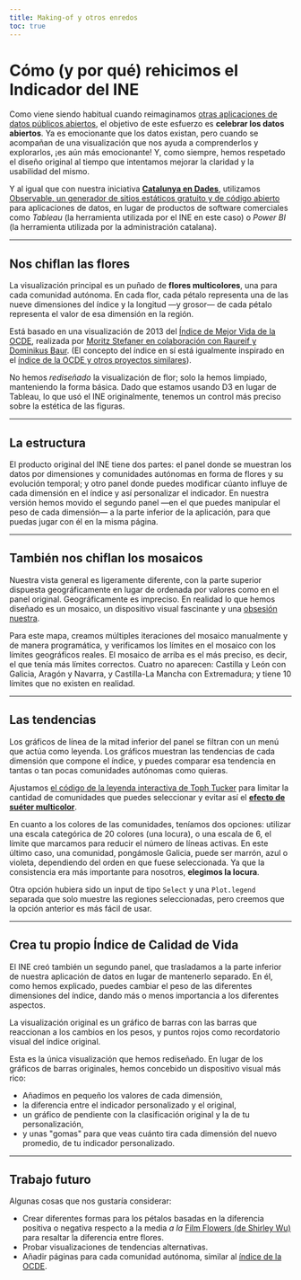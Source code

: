 ```yaml
---
title: Making-of y otros enredos
toc: true
---
```


# Cómo (y por qué) rehicimos el Indicador del INE
Como viene siendo habitual cuando reimaginamos [otras aplicaciones de datos públicos abiertos](https://sequera.fndvit.org/), el objetivo de este esfuerzo es **celebrar los datos abiertos**. Ya es emocionante que los datos existan, pero cuando se acompañan de una visualización que nos ayuda a comprenderlos y explorarlos, ¡es aún más emocionante! Y, como siempre, hemos respetado el diseño original al tiempo que intentamos mejorar la claridad y la usabilidad del mismo.

Y al igual que con nuestra iniciativa **[Catalunya en Dades](https://catalunya-en-dades.fndvit.org/)**, utilizamos [Observable, un generador de sitios estáticos gratuito y de código abierto](https://github.com/observablehq/framework) para aplicaciones de datos, en lugar de productos de software comerciales como _Tableau_ (la herramienta utilizada por el INE en este caso) o _Power BI_ (la herramienta utilizada por la administración catalana).

---
## **Nos chiflan** las flores
La visualización principal es un puñado de **flores multicolores**, una para cada comunidad autónoma. En cada flor, cada pétalo representa una de las nueve dimensiones del índice y la longitud —y grosor— de cada pétalo representa el valor de esa dimensión en la región.

Está basado en una visualización de 2013 del [Índice de Mejor Vida de la OCDE](https://www.oecdbetterlifeindex.org/), realizada por [Moritz Stefaner en colaboración con Raureif y Dominikus Baur](https://truth-and-beauty.net/projects/oecd-better-life-index). (El concepto del índice en sí está igualmente inspirado en el [índice de la OCDE y otros proyectos similares](https://ine.es/experimental/imcv/exp_calidad_vida_multi.pdf)).

No hemos _rediseñado_ la visualización de flor; solo la hemos limpiado, manteniendo la forma básica. Dado que estamos usando D3 en lugar de Tableau, lo que usó el INE originalmente, tenemos un control más preciso sobre la estética de las figuras.

---
## La estructura
El producto original del INE tiene dos partes: el panel donde se muestran los datos por dimensiones y comunidades autónomas en forma de flores y su evolución temporal; y otro panel donde puedes modificar cúanto influye de cada dimensión en el índice y así personalizar el indicador. En nuestra versión hemos movido el segundo panel —en el que puedes manipular el peso de cada dimensión— a la parte inferior de la aplicación, para que puedas jugar con él en la misma página.

---
## También **nos chiflan** los mosaicos
Nuestra vista general es ligeramente diferente, con la parte superior dispuesta geográficamente en lugar de ordenada por valores como en el panel original. Geográficamente es impreciso. En realidad lo que hemos diseñado es un mosaico, un dispositivo visual fascinante y una [obsesión nuestra](https://github.com/fndvit/barfi).

Para este mapa, creamos múltiples iteraciones del mosaico manualmente y de manera programática, y verificamos los límites en el mosaico con los límites geográficos reales. El mosaico de arriba es el más preciso, es decir, el que tenía más límites correctos. Cuatro no aparecen: Castilla y León con Galicia, Aragón y Navarra, y Castilla-La Mancha con Extremadura; y tiene 10 límites que no existen en realidad.

---
## Las tendencias
Los gráficos de línea de la mitad inferior del panel se filtran con un menú que actúa como leyenda. Los gráficos muestran las tendencias de cada dimensión que compone el índice, y puedes comparar esa tendencia en tantas o tan pocas comunidades autónomas como quieras.

Ajustamos [el código de la leyenda interactiva de Toph Tucker](https://observablehq.com/@tophtucker/interactive-plot-legend) para limitar la cantidad de comunidades que puedes seleccionar y evitar así el **[efecto de suéter multicolor](https://www.westknits.com/products/rain-or-shine-sweater)**.

En cuanto a los colores de las comunidades, teníamos dos opciones: utilizar una escala categórica de 20 colores (una locura), o una escala de 6, el límite que marcamos para reducir el número de líneas activas. En este último caso, una comunidad, pongámosle Galicia, puede ser marrón, azul o violeta, dependiendo del orden en que fuese seleccionada. Ya que la consistencia era más importante para nosotros, **elegimos la locura**.

Otra opción hubiera sido un input de tipo `Select` y una `Plot.legend` separada que solo muestre las regiones seleccionadas, pero creemos que la opción anterior es más fácil de usar.

---
## Crea tu propio Índice de Calidad de Vida
El INE creó también un segundo panel, que trasladamos a la parte inferior de nuestra aplicación de datos en lugar de mantenerlo separado. En él, como hemos explicado, puedes cambiar el peso de las diferentes dimensiones del índice, dando más o menos importancia a los diferentes aspectos.

La visualización original es un gráfico de barras con las barras que reaccionan a los cambios en los pesos, y puntos rojos como recordatorio visual del índice original.

Esta es la única visualización que hemos rediseñado. En lugar de los gráficos de barras originales, hemos concebido un dispositivo visual más rico:
- Añadimos en pequeño los valores de cada dimensión,
- la diferencia entre el indicador personalizado y el original,
- un gráfico de pendiente con la clasificación original y la de tu personalización,
- y unas "gomas" para que veas cuánto tira cada dimensión del nuevo promedio, de tu indicador personalizado.

---
## Trabajo futuro
Algunas cosas que nos gustaría considerar:

- Crear diferentes formas para los pétalos basadas en la diferencia positiva o negativa respecto a la media _a la_ [Film Flowers (de Shirley Wu)](https://shirleywu.studio/filmflowers/) para resaltar la diferencia entre flores.
- Probar visualizaciones de tendencias alternativas.
- Añadir páginas para cada comunidad autónoma, similar al [índice de la OCDE](https://www.oecdbetterlifeindex.org/countries/poland/).
